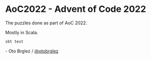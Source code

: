 # AoC2022 - Advent of Code 2022

The puzzles done as part of AoC 2022.

Mostly in Scala.

```bash
sbt test
```

\- Oto Brglez / [@otobrglez](https://twitter.com/otobrglez)

